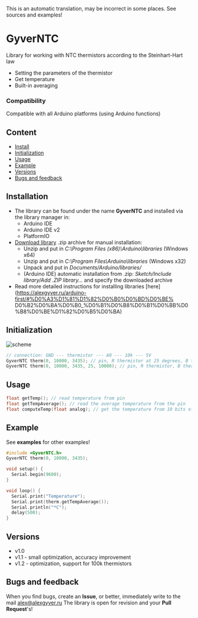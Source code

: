 This is an automatic translation, may be incorrect in some places. See sources and examples!

# GyverNTC
Library for working with NTC thermistors according to the Steinhart-Hart law
- Setting the parameters of the thermistor
- Get temperature
- Built-in averaging

### Compatibility
Compatible with all Arduino platforms (using Arduino functions)

## Content
- [Install](#install)
- [Initialization](#init)
- [Usage](#usage)
- [Example](#example)
- [Versions](#versions)
- [Bugs and feedback](#feedback)

<a id="install"></a>
## Installation
- The library can be found under the name **GyverNTC** and installed via the library manager in:
    - Arduino IDE
    - Arduino IDE v2
    - PlatformIO
- [Download library](https://github.com/GyverLibs/GyverNTC/archive/refs/heads/main.zip) .zip archive for manual installation:
    - Unzip and put in *C:\Program Files (x86)\Arduino\libraries* (Windows x64)
    - Unzip and put in *C:\Program Files\Arduino\libraries* (Windows x32)
    - Unpack and put in *Documents/Arduino/libraries/*
    - (Arduino IDE) automatic installation from .zip: *Sketch/Include library/Add .ZIP library…* and specify the downloaded archive
- Read more detailed instructions for installing libraries [here] (https://alexgyver.ru/arduino-first/#%D0%A3%D1%81%D1%82%D0%B0%D0%BD%D0%BE% D0%B2%D0%BA%D0%B0_%D0%B1%D0%B8%D0%B1%D0%BB%D0%B8%D0%BE%D1%82%D0%B5%D0%BA)

<a id="init"></a>
## Initialization
![scheme](https://github.com/GyverLibs/GyverNTC/blob/main/docs/conn2.png)
```cpp
// connection: GND --- thermistor --- A0 --- 10k --- 5V
GyverNTC therm(0, 10000, 3435); // pin, R thermistor at 25 degrees, B thermistor. (R default resistor 10000)
GyverNTC therm(0, 10000, 3435, 25, 10000); // pin, R thermistor, B thermistor, base temperature, R resistor
```

<a id="usage"></a>
## Usage
```cpp
float getTemp(); // read temperature from pin
float getTempAverage(); // read the average temperature from the pin
float computeTemp(float analog); // get the temperature from 10 bits of the ADC signal (can be averaged)
```

<a id="example"></a>
## Example
See **examples** for other examples!
```cpp
#include <GyverNTC.h>
GyverNTC therm(0, 10000, 3435);

void setup() {
  Serial.begin(9600);
}

void loop() {
  Serial.print("Temperature");
  Serial.print(therm.getTempAverage());
  Serial.println("*C");
  delay(500);
}
```

<a id="versions"></a>
## Versions
- v1.0
- v1.1 - small optimization, accuracy improvement
- v1.2 - optimization, support for 100k thermistors

<a id="feedback"></a>
## Bugs and feedback
When you find bugs, create an **Issue**, or better, immediately write to the mail [alex@alexgyver.ru](mailto:alex@alexgyver.ru)
The library is open for revision and your **Pull Request**'s!